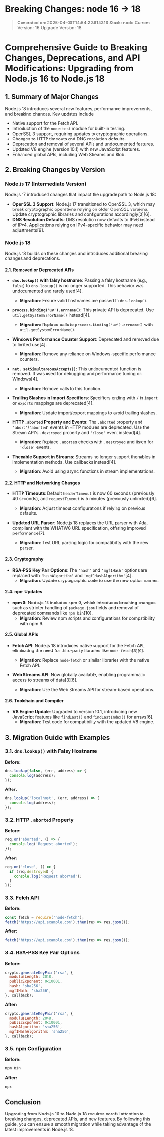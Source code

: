 # Breaking Changes: node 16 → 18
> Generated on: 2025-04-09T14:54:22.614316
> Stack: node
> Current Version: 16
> Upgrade Version: 18

# Comprehensive Guide to Breaking Changes, Deprecations, and API Modifications: Upgrading from Node.js 16 to Node.js 18

## 1. Summary of Major Changes
Node.js 18 introduces several new features, performance improvements, and breaking changes. Key updates include:
- Native support for the Fetch API.
- Introduction of the `node:test` module for built-in testing.
- OpenSSL 3 support, requiring updates to cryptographic operations.
- Changes to HTTP timeouts and DNS resolution defaults.
- Deprecation and removal of several APIs and undocumented features.
- Updated V8 engine (version 10.1) with new JavaScript features.
- Enhanced global APIs, including Web Streams and Blob.

## 2. Breaking Changes by Version

### **Node.js 17 (Intermediate Version)**
Node.js 17 introduced changes that impact the upgrade path to Node.js 18:
- **OpenSSL 3 Support**: Node.js 17 transitioned to OpenSSL 3, which may break cryptographic operations relying on older OpenSSL versions. Update cryptographic libraries and configurations accordingly[3][6].
- **DNS Resolution Defaults**: DNS resolution now defaults to IPv6 instead of IPv4. Applications relying on IPv4-specific behavior may need adjustments[9].

### **Node.js 18**
Node.js 18 builds on these changes and introduces additional breaking changes and deprecations.

#### **2.1. Removed or Deprecated APIs**
- **`dns.lookup()` with falsy hostname**: Passing a falsy hostname (e.g., `false`) to `dns.lookup()` is no longer supported. This behavior was undocumented and rarely used[4].
  - **Migration**: Ensure valid hostnames are passed to `dns.lookup()`.

- **`process.binding('uv').errname()`**: This private API is deprecated. Use `util.getSystemErrorName()` instead[4].
  - **Migration**: Replace calls to `process.binding('uv').errname()` with `util.getSystemErrorName()`.

- **Windows Performance Counter Support**: Deprecated and removed due to limited use[4].
  - **Migration**: Remove any reliance on Windows-specific performance counters.

- **`net._setSimultaneousAccepts()`**: This undocumented function is removed. It was used for debugging and performance tuning on Windows[4].
  - **Migration**: Remove calls to this function.

- **Trailing Slashes in Import Specifiers**: Specifiers ending with `/` in `import` or `exports` mappings are deprecated[4].
  - **Migration**: Update import/export mappings to avoid trailing slashes.

- **HTTP `.aborted` Property and Events**: The `.aborted` property and `'abort'`/`'aborted'` events in HTTP modules are deprecated. Use the Stream API's `.destroyed` property and `'close'` event instead[4].
  - **Migration**: Replace `.aborted` checks with `.destroyed` and listen for `'close'` events.

- **Thenable Support in Streams**: Streams no longer support thenables in implementation methods. Use callbacks instead[4].
  - **Migration**: Avoid using async functions in stream implementations.

#### **2.2. HTTP and Networking Changes**
- **HTTP Timeouts**: Default `headerTimeout` is now 60 seconds (previously 40 seconds), and `requestTimeout` is 5 minutes (previously unlimited)[6].
  - **Migration**: Adjust timeout configurations if relying on previous defaults.

- **Updated URL Parser**: Node.js 18 replaces the URL parser with Ada, compliant with the WHATWG URL specification, offering improved performance[7].
  - **Migration**: Test URL parsing logic for compatibility with the new parser.

#### **2.3. Cryptography**
- **RSA-PSS Key Pair Options**: The `'hash'` and `'mgf1Hash'` options are replaced with `'hashAlgorithm'` and `'mgf1HashAlgorithm'`[4].
  - **Migration**: Update cryptographic code to use the new option names.

#### **2.4. npm Updates**
- **npm 9**: Node.js 18 includes npm 9, which introduces breaking changes such as stricter handling of `package.json` fields and removal of deprecated commands like `npm bin`[10].
  - **Migration**: Review npm scripts and configurations for compatibility with npm 9.

#### **2.5. Global APIs**
- **Fetch API**: Node.js 18 introduces native support for the Fetch API, eliminating the need for third-party libraries like `node-fetch`[3][6].
  - **Migration**: Replace `node-fetch` or similar libraries with the native Fetch API.

- **Web Streams API**: Now globally available, enabling programmatic access to streams of data[3][6].
  - **Migration**: Use the Web Streams API for stream-based operations.

#### **2.6. Toolchain and Compiler**
- **V8 Engine Update**: Upgraded to version 10.1, introducing new JavaScript features like `findLast()` and `findLastIndex()` for arrays[6].
  - **Migration**: Test code for compatibility with the updated V8 engine.

## 3. Migration Guide with Examples

### **3.1. `dns.lookup()` with Falsy Hostname**
**Before:**
```javascript
dns.lookup(false, (err, address) => {
  console.log(address);
});
```

**After:**
```javascript
dns.lookup('localhost', (err, address) => {
  console.log(address);
});
```

### **3.2. HTTP `.aborted` Property**
**Before:**
```javascript
req.on('aborted', () => {
  console.log('Request aborted');
});
```

**After:**
```javascript
req.on('close', () => {
  if (req.destroyed) {
    console.log('Request aborted');
  }
});
```

### **3.3. Fetch API**
**Before:**
```javascript
const fetch = require('node-fetch');
fetch('https://api.example.com').then(res => res.json());
```

**After:**
```javascript
fetch('https://api.example.com').then(res => res.json());
```

### **3.4. RSA-PSS Key Pair Options**
**Before:**
```javascript
crypto.generateKeyPair('rsa', {
  modulusLength: 2048,
  publicExponent: 0x10001,
  hash: 'sha256',
  mgf1Hash: 'sha256',
}, callback);
```

**After:**
```javascript
crypto.generateKeyPair('rsa', {
  modulusLength: 2048,
  publicExponent: 0x10001,
  hashAlgorithm: 'sha256',
  mgf1HashAlgorithm: 'sha256',
}, callback);
```

### **3.5. npm Configuration**
**Before:**
```bash
npm bin
```

**After:**
```bash
npx
```

## Conclusion
Upgrading from Node.js 16 to Node.js 18 requires careful attention to breaking changes, deprecated APIs, and new features. By following this guide, you can ensure a smooth migration while taking advantage of the latest improvements in Node.js 18.